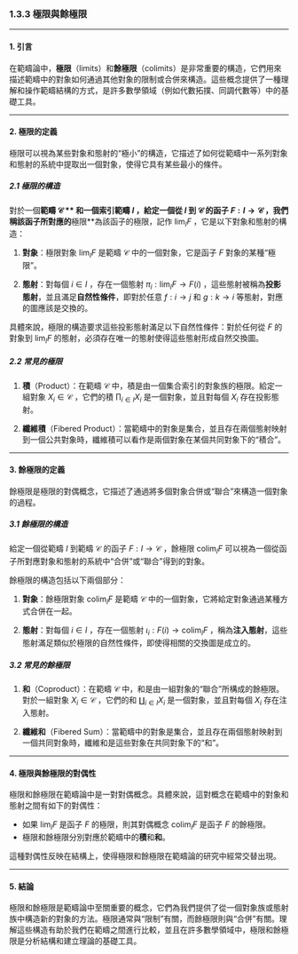 ### 1.3.3 極限與餘極限

---

#### 1. 引言

在範疇論中，**極限**（limits）和**餘極限**（colimits）是非常重要的構造，它們用來描述範疇中的對象如何通過其他對象的限制或合併來構造。這些概念提供了一種理解和操作範疇結構的方式，是許多數學領域（例如代數拓撲、同調代數等）中的基礎工具。

---

#### 2. 極限的定義

極限可以視為某些對象和態射的“極小”的構造，它描述了如何從範疇中一系列對象和態射的系統中提取出一個對象，使得它具有某些最小的條件。

##### 2.1 極限的構造

對於一個**範疇  $`\mathcal{C}`$ ** 和一個索引範疇  $`I`$ ，給定一個從  $`I`$  到  $`\mathcal{C}`$  的函子  $`F: I \to \mathcal{C}`$ ，我們稱該函子所對應的**極限**為該函子的極限，記作  $`\lim_{I} F`$ ，它是以下對象和態射的構造：

1. **對象**：極限對象  $`\lim_{I} F`$  是範疇  $`\mathcal{C}`$  中的一個對象，它是函子  $`F`$  對象的某種“極限”。
   
2. **態射**：對每個  $`i \in I`$ ，存在一個態射  $`\pi_i: \lim_{I} F \to F(i)`$ ，這些態射被稱為**投影態射**，並且滿足**自然性條件**，即對於任意  $`f: i \to j`$  和  $`g: k \to i`$  等態射，對應的圖應該是交換的。

具體來說，極限的構造要求這些投影態射滿足以下自然性條件：對於任何從  $`F`$  的對象到  $`\lim_{I} F`$  的態射，必須存在唯一的態射使得這些態射形成自然交換圖。

##### 2.2 常見的極限

1. **積**（Product）：在範疇  $`\mathcal{C}`$  中，積是由一個集合索引的對象族的極限。給定一組對象  $`X_i \in \mathcal{C}`$ ，它們的積  $`\prod_{i \in I} X_i`$  是一個對象，並且對每個  $`X_i`$  存在投影態射。

2. **纖維積**（Fibered Product）：當範疇中的對象是集合，並且存在兩個態射映射到一個公共對象時，纖維積可以看作是兩個對象在某個共同對象下的“積合”。

---

#### 3. 餘極限的定義

餘極限是極限的對偶概念，它描述了通過將多個對象合併或“聯合”來構造一個對象的過程。

##### 3.1 餘極限的構造

給定一個從範疇  $`I`$  到範疇  $`\mathcal{C}`$  的函子  $`F: I \to \mathcal{C}`$ ，餘極限  $`\text{colim}_I F`$  可以視為一個從函子所對應對象和態射的系統中“合併”或“聯合”得到的對象。

餘極限的構造包括以下兩個部分：

1. **對象**：餘極限對象  $`\text{colim}_I F`$  是範疇  $`\mathcal{C}`$  中的一個對象，它將給定對象通過某種方式合併在一起。
   
2. **態射**：對每個  $`i \in I`$ ，存在一個態射  $`\iota_i: F(i) \to \text{colim}_I F`$ ，稱為**注入態射**，這些態射滿足類似於極限的自然性條件，即使得相關的交換圖是成立的。

##### 3.2 常見的餘極限

1. **和**（Coproduct）：在範疇  $`\mathcal{C}`$  中，和是由一組對象的“聯合”所構成的餘極限。對於一組對象  $`X_i \in \mathcal{C}`$ ，它們的和  $`\coprod_{i \in I} X_i`$  是一個對象，並且對每個  $`X_i`$  存在注入態射。

2. **纖維和**（Fibered Sum）：當範疇中的對象是集合，並且存在兩個態射映射到一個共同對象時，纖維和是這些對象在共同對象下的“和”。

---

#### 4. 極限與餘極限的對偶性

極限和餘極限在範疇論中是一對對偶概念。具體來說，這對概念在範疇中的對象和態射之間有如下的對偶性：

- 如果  $`\lim_{I} F`$  是函子  $`F`$  的極限，則其對偶概念  $`\text{colim}_I F`$  是函子  $`F`$  的餘極限。
- 極限和餘極限分別對應於範疇中的**積**和**和**。
  
這種對偶性反映在結構上，使得極限和餘極限在範疇論的研究中經常交替出現。

---

#### 5. 結論

極限和餘極限是範疇論中至關重要的概念，它們為我們提供了從一個對象族或態射族中構造新的對象的方法。極限通常與“限制”有關，而餘極限則與“合併”有關。理解這些構造有助於我們在範疇之間進行比較，並且在許多數學領域中，極限和餘極限是分析結構和建立理論的基礎工具。